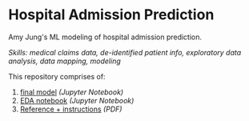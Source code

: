# Hospital Admission Prediction
Amy Jung's ML modeling of hospital admission prediction.

*Skills: medical claims data, de-identified patient info, exploratory data analysis, data mapping, modeling*

This repository comprises of:
1. [final model](https://github.com/redcarrott/hospital-admission-modeling)  *(Jupyter Notebook)*
2. [EDA notebook](https://github.com/redcarrott/pulseData-takehome/blob/main/EDA.ipynb) *(Jupyter Notebook)*
3. [Reference + instructions](https://github.com/redcarrott/pulseData-takehome/blob/main/Reference.pdf) *(PDF)*
